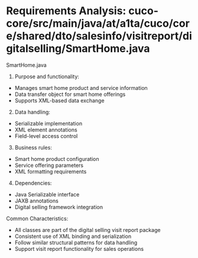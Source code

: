 # Requirements Analysis: cuco-core/src/main/java/at/a1ta/cuco/core/shared/dto/salesinfo/visitreport/digitalselling/SmartHome.java

SmartHome.java
1. Purpose and functionality:
- Manages smart home product and service information
- Data transfer object for smart home offerings
- Supports XML-based data exchange

2. Data handling:
- Serializable implementation
- XML element annotations
- Field-level access control

3. Business rules:
- Smart home product configuration
- Service offering parameters
- XML formatting requirements

4. Dependencies:
- Java Serializable interface
- JAXB annotations
- Digital selling framework integration

Common Characteristics:
- All classes are part of the digital selling visit report package
- Consistent use of XML binding and serialization
- Follow similar structural patterns for data handling
- Support visit report functionality for sales operations